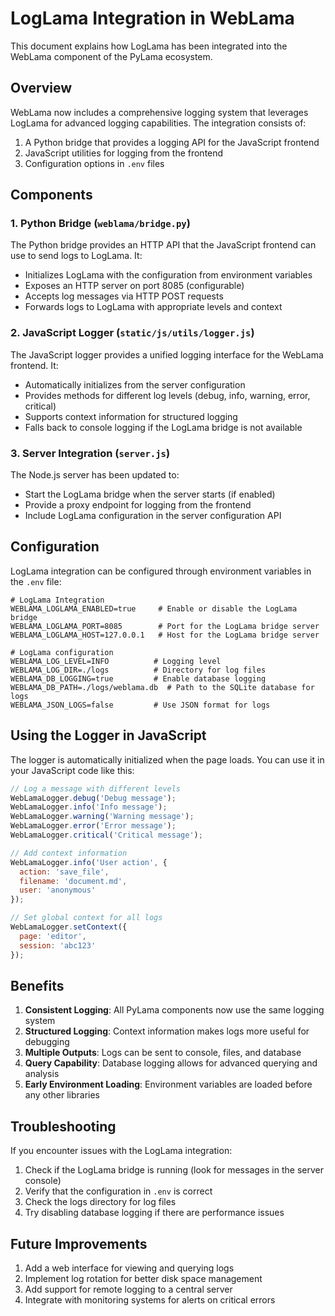 # LogLama Integration in WebLama

This document explains how LogLama has been integrated into the WebLama component of the PyLama ecosystem.

## Overview

WebLama now includes a comprehensive logging system that leverages LogLama for advanced logging capabilities. The integration consists of:

1. A Python bridge that provides a logging API for the JavaScript frontend
2. JavaScript utilities for logging from the frontend
3. Configuration options in `.env` files

## Components

### 1. Python Bridge (`weblama/bridge.py`)

The Python bridge provides an HTTP API that the JavaScript frontend can use to send logs to LogLama. It:

- Initializes LogLama with the configuration from environment variables
- Exposes an HTTP server on port 8085 (configurable)
- Accepts log messages via HTTP POST requests
- Forwards logs to LogLama with appropriate levels and context

### 2. JavaScript Logger (`static/js/utils/logger.js`)

The JavaScript logger provides a unified logging interface for the WebLama frontend. It:

- Automatically initializes from the server configuration
- Provides methods for different log levels (debug, info, warning, error, critical)
- Supports context information for structured logging
- Falls back to console logging if the LogLama bridge is not available

### 3. Server Integration (`server.js`)

The Node.js server has been updated to:

- Start the LogLama bridge when the server starts (if enabled)
- Provide a proxy endpoint for logging from the frontend
- Include LogLama configuration in the server configuration API

## Configuration

LogLama integration can be configured through environment variables in the `.env` file:

```
# LogLama Integration
WEBLAMA_LOGLAMA_ENABLED=true     # Enable or disable the LogLama bridge
WEBLAMA_LOGLAMA_PORT=8085        # Port for the LogLama bridge server
WEBLAMA_LOGLAMA_HOST=127.0.0.1   # Host for the LogLama bridge server

# LogLama configuration
WEBLAMA_LOG_LEVEL=INFO          # Logging level
WEBLAMA_LOG_DIR=./logs          # Directory for log files
WEBLAMA_DB_LOGGING=true         # Enable database logging
WEBLAMA_DB_PATH=./logs/weblama.db  # Path to the SQLite database for logs
WEBLAMA_JSON_LOGS=false         # Use JSON format for logs
```

## Using the Logger in JavaScript

The logger is automatically initialized when the page loads. You can use it in your JavaScript code like this:

```javascript
// Log a message with different levels
WebLamaLogger.debug('Debug message');
WebLamaLogger.info('Info message');
WebLamaLogger.warning('Warning message');
WebLamaLogger.error('Error message');
WebLamaLogger.critical('Critical message');

// Add context information
WebLamaLogger.info('User action', { 
  action: 'save_file', 
  filename: 'document.md',
  user: 'anonymous' 
});

// Set global context for all logs
WebLamaLogger.setContext({
  page: 'editor',
  session: 'abc123'
});
```

## Benefits

1. **Consistent Logging**: All PyLama components now use the same logging system
2. **Structured Logging**: Context information makes logs more useful for debugging
3. **Multiple Outputs**: Logs can be sent to console, files, and database
4. **Query Capability**: Database logging allows for advanced querying and analysis
5. **Early Environment Loading**: Environment variables are loaded before any other libraries

## Troubleshooting

If you encounter issues with the LogLama integration:

1. Check if the LogLama bridge is running (look for messages in the server console)
2. Verify that the configuration in `.env` is correct
3. Check the logs directory for log files
4. Try disabling database logging if there are performance issues

## Future Improvements

1. Add a web interface for viewing and querying logs
2. Implement log rotation for better disk space management
3. Add support for remote logging to a central server
4. Integrate with monitoring systems for alerts on critical errors
